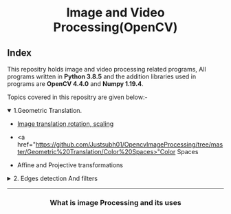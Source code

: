 <center><h1> Image and Video Processing(OpenCV)</h1></center>

## Index

This repositry holds image and video processing related programs, All programs written in **Python 3.8.5** and the addition libraries used in programs are **OpenCV 4.4.0** and **Numpy 1.19.4**.

Topics covered in this repositry are given below:-

<details open>
<summary>1.Geometric Translation.</summary>

* <a href="https://github.com/Justsubh01/OpencvImageProcessing/tree/master/Geometric%20Translation/Image%20translation%2Crotation%2C%20scaling">Image translation,rotation, scaling</a>

* <a href="https://github.com/Justsubh01/OpencvImageProcessing/tree/master/Geometric%20Translation/Color%20Spaces>"Color Spaces</a>
* Affine and Projective transformations

</details>

<details close>
<summary>
2. Edges detection And filters</summary>

* Concept of kernel and 2DConvolution
* Edge detection
* Sharpening and Embossing
* Erosion dilation and Erode
</details>




---

<center><h3>What is image Processing and its uses</h3></center>
